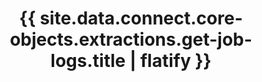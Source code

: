 ---
# -------------------------- #
#      ENDPOINT DETAILS      #
# -------------------------- #

product-type: "connect"
content-type: "api-endpoint"
endpoint: "extraction"
key: "get-logs-for-an-extraction-job"
version: "4"


# -------------------------- #
#       METHOD DETAILS       #
# -------------------------- #

title: "{{ site.data.connect.core-objects.extractions.get-job-logs.title | flatify }}"
method: "get"
short-url: |
  /v{{ endpoint.version }}{{ object.endpoint-url }}/{job_name}
full-url: |
  {{ api.base-url }}{{ endpoint.short-url | flatify }}
short: "{{ site.data.connect.core-objects.extractions.get-job-logs.short | flatify }}"
description: |
  {% include note.html type="single-line" content="**This endpoint is in beta.**" %}
  
  {{ site.data.connect.core-objects.extractions.get-job-logs.description | flatify }}

  {{ endpoint.returns | flatify }}


# -------------------------- #
#       METHOD ARGUMENTS     #
# -------------------------- #

## This depends on the method being used, and the type of endpoint.

arguments:
  - name: "client_id"
    required: true
    type: "path parameter"
    description: |
      A path parameter corresponding to the unique ID of a Stitch account.

      **Note**: The client ID must be associated with the provided access token.
    example-value: |
      116078

  - name: "job_name"
    required: true
    type: "path parameter"
    description: |
      A path parameter corresponding to the unique ID of the extraction job to be retrieved.

      Make a request to [GET {{ site.data.connect.core-objects.extractions.list.name | flatify }}]({{ site.data.connect.core-objects.extractions.list.anchor | flatify }}) to retrieve the most recent extraction jobs for the specified Stitch account.
    example-value: |
      116078.233312.sync.e4d8eae5-b23e-11ea-94a1-02cbbd504f7d


# -------------------------- #
#           RETURNS          #
# -------------------------- #

returns: |
  If successful, the API will return a status of `302 Found`. The **Location** header field in the response will contain a URL where you can download the logs for the specified extraction job.


# ------------------------------ #
#   EXAMPLE REQUEST & RESPONSES  #
# ------------------------------ #

examples:
  - type: "Request"
    request-url: |
      {% assign right-bracket = "}" %}{{ endpoint.short-url | flatify | replace: "{client_id","116078" | replace: "{job_name","116078.233312.sync.e4d8eae5-b23e-11ea-94a1-02cbbd504f7d" | remove: right-bracket | strip_newlines }}
    header: "{{ site.data.connect.request-headers.get.without-body | flatify }}"

  - type: "Response"
    language: "shell"
    code: |
      HTTP/1.1 302 Found
      Access-Control-Allow-Credentials: true
      Access-Control-Allow-Headers: Authorization, X-Requested-With, Content-Type, Accept, X-Stitch-Csrf-Token
      Access-Control-Allow-Methods: GET, POST, PUT, DELETE
      Access-Control-Max-Age: 604800
      Date: Tue, 23 Jun 2020 00:58:50 GMT
      Location: https://com-stitchdata-prod-platform-pod-logs.s3.amazonaws.com/116078.233312.sync.e4d8eae5-b23e-11ea-94a1-02cbbd504f7d?x-amz-security-token=<TOKEN>
      Server: nginx/1.10.2
      Content-Length: 0
      Connection: Close

  - type: "Errors"
    # Included only if there are errors for the endpoint
    # The errors live in: _data/connect/response-codes.yml
---